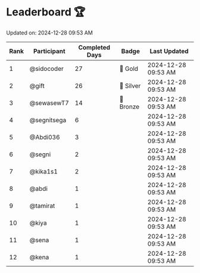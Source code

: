# Leaderboard 🏆

Updated on: 2024-12-28 09:53 AM

| Rank | Participant       | Completed Days | Badge      | Last Updated         |
|------|-------------------|----------------|------------|----------------------|
| 1    | @sidocoder        | 27             | 🏅 Gold     | 2024-12-28 09:53 AM |
| 2    | @gift             | 26             | 🥈 Silver   | 2024-12-28 09:53 AM |
| 3    | @sewasewT7        | 14             | 🥉 Bronze   | 2024-12-28 09:53 AM |
| 4    | @segnitsega       | 6              |            | 2024-12-28 09:53 AM |
| 5    | @Abdi036          | 3              |            | 2024-12-28 09:53 AM |
| 6    | @segni            | 2              |            | 2024-12-28 09:53 AM |
| 7    | @kika1s1          | 2              |            | 2024-12-28 09:53 AM |
| 8    | @abdi             | 1              |            | 2024-12-28 09:53 AM |
| 9    | @tamirat          | 1              |            | 2024-12-28 09:53 AM |
| 10   | @kiya             | 1              |            | 2024-12-28 09:53 AM |
| 11   | @sena             | 1              |            | 2024-12-28 09:53 AM |
| 12   | @kena             | 1              |            | 2024-12-28 09:53 AM |
